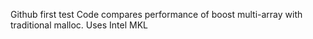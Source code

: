 Github first test
Code compares performance of boost multi-array with traditional malloc. Uses Intel MKL
